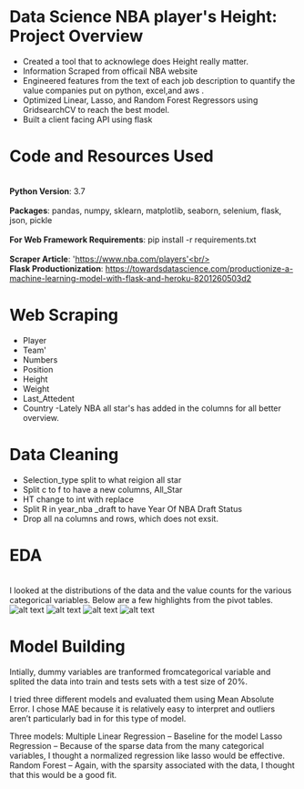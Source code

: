 # Data Science NBA player's Height: Project Overview
 * Created a tool that to acknowlege does Height really matter.
 * Information Scraped from officail NBA website
 * Engineered features from the text of each job description to quantify the value companies put on python, excel,and aws .
 * Optimized Linear, Lasso, and Random Forest Regressors using GridsearchCV to reach the best model.
 * Built a client facing API using flask
# Code and Resources Used 
<br >**Python Version**: 3.7<br/>
<br >**Packages**: pandas, numpy, sklearn, matplotlib, seaborn, selenium, flask, json, pickle<br/>
<br >**For Web Framework Requirements**: pip install -r requirements.txt<br/>
<br >**Scraper Article**: 'https://www.nba.com/players'<br/>
<br >**Flask Productionization**: https://towardsdatascience.com/productionize-a-machine-learning-model-with-flask-and-heroku-8201260503d2<br />
# Web Scraping
* Player
* Team'
* Numbers
* Position
* Height
* Weight
* Last_Attedent
* Country
-Lately NBA all star's has added in the columns for all better overview.
# Data Cleaning 
* Selection_type split  to what reigion all star
* Split c to f to have a new columns, All_Star
* HT change to int with replace
* Split R in year_nba _draft to have Year Of NBA Draft Status
* Drop all na columns and rows, which does not exsit.
# EDA
<br>I looked at the distributions of the data and the value counts for the various categorical variables. Below are a few highlights from the pivot tables.</br>
![alt text](https://user-images.githubusercontent.com/63040009/131342900-edf3b098-446f-427f-b9c4-b760cedead97.png)
![alt text](https://user-images.githubusercontent.com/63040009/131342906-38f59ff2-fb76-443d-b2c9-00fa8c3daa83.png)
![alt text](https://user-images.githubusercontent.com/63040009/131342903-9af89f36-8dfa-4621-8eb6-bc8c436445c5.png)
![alt text](https://user-images.githubusercontent.com/63040009/131342904-25335639-005a-484a-8bc0-ea873a969b11.png)
# Model Building
Intially, dummy variables are tranformed fromcategorical variable and splited the data into train and tests sets with a test size of 20%.

I tried three different models and evaluated them using Mean Absolute Error. I chose MAE because it is relatively easy to interpret and outliers aren’t particularly bad in for this type of model.

Three models:
Multiple Linear Regression – Baseline for the model
Lasso Regression – Because of the sparse data from the many categorical variables, I thought a normalized regression like lasso would be effective.
Random Forest – Again, with the sparsity associated with the data, I thought that this would be a good fit.





